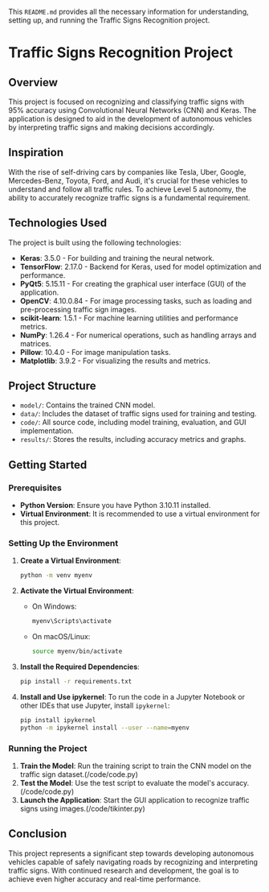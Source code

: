This `README.md` provides all the necessary information for understanding, setting up, and running the Traffic Signs Recognition project.

# Traffic Signs Recognition Project

## Overview
This project is focused on recognizing and classifying traffic signs with 95% accuracy using Convolutional Neural Networks (CNN) and Keras. The application is designed to aid in the development of autonomous vehicles by interpreting traffic signs and making decisions accordingly.

## Inspiration
With the rise of self-driving cars by companies like Tesla, Uber, Google, Mercedes-Benz, Toyota, Ford, and Audi, it's crucial for these vehicles to understand and follow all traffic rules. To achieve Level 5 autonomy, the ability to accurately recognize traffic signs is a fundamental requirement.

## Technologies Used
The project is built using the following technologies:

- **Keras**: 3.5.0 - For building and training the neural network.
- **TensorFlow**: 2.17.0 - Backend for Keras, used for model optimization and performance.
- **PyQt5**: 5.15.11 - For creating the graphical user interface (GUI) of the application.
- **OpenCV**: 4.10.0.84 - For image processing tasks, such as loading and pre-processing traffic sign images.
- **scikit-learn**: 1.5.1 - For machine learning utilities and performance metrics.
- **NumPy**: 1.26.4 - For numerical operations, such as handling arrays and matrices.
- **Pillow**: 10.4.0 - For image manipulation tasks.
- **Matplotlib**: 3.9.2 - For visualizing the results and metrics.

## Project Structure
- `model/`: Contains the trained CNN model.
- `data/`: Includes the dataset of traffic signs used for training and testing.
- `code/`: All source code, including model training, evaluation, and GUI implementation.
- `results/`: Stores the results, including accuracy metrics and graphs.

## Getting Started

### Prerequisites
- **Python Version**: Ensure you have Python 3.10.11 installed.
- **Virtual Environment**: It is recommended to use a virtual environment for this project.

### Setting Up the Environment
1. **Create a Virtual Environment**:
   ```bash
   python -m venv myenv
   ```
2. **Activate the Virtual Environment**:
   - On Windows:
     ```bash
     myenv\Scripts\activate
     ```
   - On macOS/Linux:
     ```bash
     source myenv/bin/activate
     ```

3. **Install the Required Dependencies**:
   ```bash
   pip install -r requirements.txt
   ```

4. **Install and Use ipykernel**:
   To run the code in a Jupyter Notebook or other IDEs that use Jupyter, install `ipykernel`:
   ```bash
   pip install ipykernel
   python -m ipykernel install --user --name=myenv
   ```

### Running the Project
1. **Train the Model**: Run the training script to train the CNN model on the traffic sign dataset.(/code/code.py)
2. **Test the Model**: Use the test script to evaluate the model's accuracy.(/code/code.py)
3. **Launch the Application**: Start the GUI application to recognize traffic signs using images.(/code/tikinter.py)

## Conclusion
This project represents a significant step towards developing autonomous vehicles capable of safely navigating roads by recognizing and interpreting traffic signs. With continued research and development, the goal is to achieve even higher accuracy and real-time performance.
